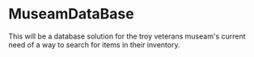 # MuseamDataBase

This will be a database solution for the troy veterans museam's current need of a way to search for items in their inventory. 
